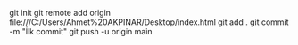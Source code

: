 git init
git remote add origin file:///C:/Users/Ahmet%20AKPINAR/Desktop/index.html
git add .
git commit -m "İlk commit"
git push -u origin main

